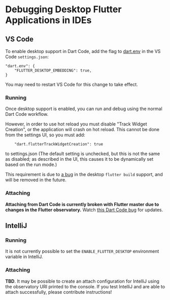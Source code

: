 # Debugging Desktop Flutter Applications in IDEs

## VS Code

To enable desktop support in Dart Code, add the flag to
[dart.env](https://dartcode.org/docs/settings/#dartenv) in the VS Code
`settings.json`:
```
"dart.env": {
    "FLUTTER_DESKTOP_EMBEDDING": true,
}
```

You may need to restart VS Code for this change to take effect.

### Running

Once desktop support is enabled, you can run and debug using the normal
Dart Code workflow.

However, in order to use hot reload you must disable 
"Track Widget Creation", or the application will crash on hot reload.
This cannot be done from the settings UI, so you must add:
```
    "dart.flutterTrackWidgetCreation": true
```
to settings.json (The default setting is unchecked, but this
is not the same as disabled; as described in the UI, this causes it
to be dynamically set based on the run mode.)

This requirement is due to
[a bug](https://github.com/flutter/flutter/issues/31274) in the
desktop `flutter build` support, and will be removed in the future.

### Attaching

**Attaching from Dart Code is currently broken with Flutter master
due to changes in the Flutter observatory.** Watch [this Dart Code
bug](https://github.com/Dart-Code/Dart-Code/issues/1632) for updates.

## IntelliJ

### Running

It is not currently possible to set the `ENABLE_FLUTTER_DESKTOP` environment
variable in IntelliJ.

### Attaching

**TBD**. It may be possible to create an attach configuration for IntelliJ
using the observatory URI printed to the console. If you test IntelliJ and
are able to attach successfully, please contribute instructions!
